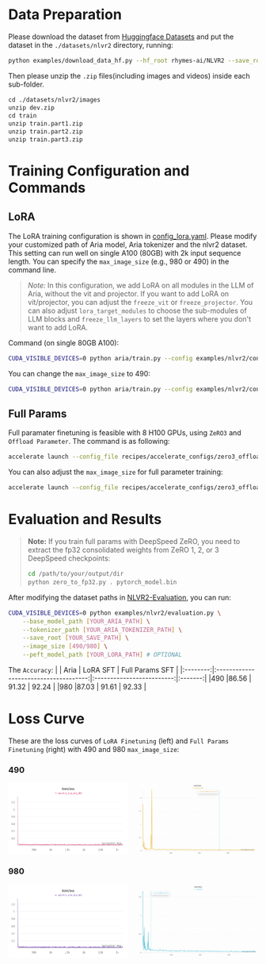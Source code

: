 # Data Preparation
Please download the dataset from [Huggingface Datasets](https://huggingface.co/datasets/rhymes-ai/NLVR2/tree/main) and put the dataset in the `./datasets/nlvr2` directory, running:
```bash
python examples/download_data_hf.py --hf_root rhymes-ai/NLVR2 --save_root ./datasets/nlvr2
```

Then please unzip the `.zip` files(including images and videos) inside each sub-folder.
```
cd ./datasets/nlvr2/images
unzip dev.zip
cd train
unzip train.part1.zip
unzip train.part2.zip
unzip train.part3.zip
```


# Training Configuration and Commands

## LoRA
The LoRA training configuration is shown in [config_lora.yaml](../../examples/nlvr2/config_lora.yaml). Please modify your customized path of Aria model, Aria tokenizer and the nlvr2 dataset. This setting can run well on single A100 (80GB) with 2k input sequence length. You can specify the `max_image_size` (e.g., 980 or 490) in the command line.

> *Note:* In this configuration, we add LoRA on all modules in the LLM of Aria, without the vit and projector. If you want to add LoRA on vit/projector, you can adjust the `freeze_vit` or `freeze_projector`. You can also adjust `lora_target_modules` to choose the sub-modules of LLM blocks and `freeze_llm_layers` to set the layers where you don't want to add LoRA.

Command (on single 80GB A100):
```bash
CUDA_VISIBLE_DEVICES=0 python aria/train.py --config examples/nlvr2/config_lora.yaml --max_image_size 980 --output_dir [YOUR_OUT_DIR]
```

You can change the `max_image_size` to 490:
```bash
CUDA_VISIBLE_DEVICES=0 python aria/train.py --config examples/nlvr2/config_lora.yaml --max_image_size 490 --output_dir [YOUR_OUT_DIR]
```

## Full Params
Full paramater finetuning is feasible with 8 H100 GPUs, using `ZeRO3` and `Offload Parameter`. The command is as following:
```bash
accelerate launch --config_file recipes/accelerate_configs/zero3_offload.yaml aria/train.py --config examples/nlvr2/config_full.yaml --max_image_size 980 --output_dir [YOUR_OUT_DIR]
```

You can also adjust the `max_image_size` for full parameter training:
```bash
accelerate launch --config_file recipes/accelerate_configs/zero3_offload.yaml aria/train.py --config examples/nlvr2/config_full.yaml --max_image_size 490 --output_dir [YOUR_OUT_DIR]
```

# Evaluation and Results
> **Note:** If you train full params with DeepSpeed ZeRO, you need to extract the fp32 consolidated weights from ZeRO 1, 2, or 3 DeepSpeed checkpoints:
> ```bash
> cd /path/to/your/output/dir
> python zero_to_fp32.py . pytorch_model.bin
> ```

After modifying the dataset paths in [NLVR2-Evaluation](../../examples/nlvr2/evaluation.py#L45), you can run:
```bash
CUDA_VISIBLE_DEVICES=0 python examples/nlvr2/evaluation.py \
    --base_model_path [YOUR_ARIA_PATH] \
    --tokenizer_path [YOUR_ARIA_TOKENIZER_PATH] \
    --save_root [YOUR_SAVE_PATH] \
    --image_size [490/980] \
    --peft_model_path [YOUR_LORA_PATH] # OPTIONAL
```

The `Accuracy`:
|        | Aria                           | LoRA SFT               | Full Params SFT  |
|:--------:|:-------------------------------------:|:-------------------------:|:-------:|
|490 |86.56 | 91.32 | 92.24 |
|980 |87.03 | 91.61 | 92.33 |

# Loss Curve
These are the loss curves of `LoRA Finetuning` (left) and `Full Params Finetuning` (right) with 490 and 980 `max_image_size`:

### 490
<div style="display: flex; justify-content: space-between;">
    <img src="../../assets/nlvr2_loss_490_lora.png" alt="Left Image" style="width: 48%;">
    <img src="../../assets/nlvr2_loss_490_full.png" alt="Right Image" style="width: 48%;">
</div>

### 980
<div style="display: flex; justify-content: space-between;">
    <img src="../../assets/nlvr2_loss_980_lora.png" alt="Left Image" style="width: 48%;">
    <img src="../../assets/nlvr2_loss_980_full.png" alt="Right Image" style="width: 48%;">
</div>
